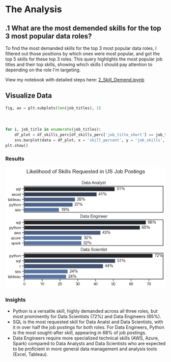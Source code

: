 # The Analysis

## .1 What are the most demended skills for the top 3 most popular data roles?

To find the most demanded skills for the top 3 most popular data roles, I filtered out those positions by which ones were most popular, and got the top 5 skills for these top 3 roles. This query highlights the most popular job titles and their top skills, showing which skills I should pay attention to depending on the role I'm targeting.

View my notebook with detailed steps here:
[2_Skill_Demend.ipynb](Project\2_Skill_Demend.ipynb)

## Visualize Data

```python
fig, ax = plt.subplots(len(job_titles), 1)



for i, job_title in enumerate(job_titles):
    df_plot = df_skills_perc[df_skills_perc['job_title_short'] == job_title].head(5)
    sns.barplot(data = df_plot, x = 'skill_percent', y = 'job_skills', ax = ax[i], hue = 'skill_count', palette = 'dark:b_r')
plt.show()
```

### Results

![Visualization of Top Skills for Data Nerds](Project\images\skill_demand_all_data_roles.png)

### Insights

- Python is a versatile skill, highly demanded across all three roles, but most prominently for Data Scientists (72%) and Data Engineers (65%).
- SQL is the most requested skill for Data Analst and Data Scientists, with it in over half the job postings for both roles. For Data Engineers, Python is the most sought-after skill, appearing in 68% of job postings.
- Data Engineers require more specialized technical skills (AWS, Azure, Spark) compared to Data Analysts and Data Scientists who are expected to be proficient in more general data management and analysis tools (Excel, Tableau).